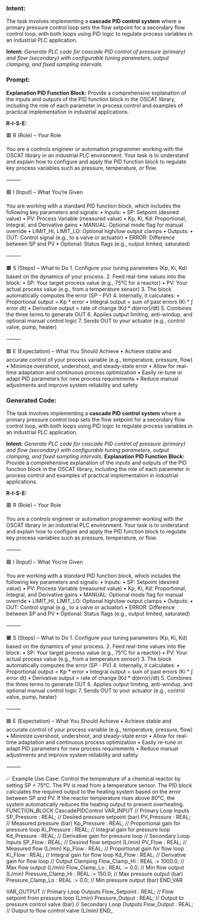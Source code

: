 ### Intent:
The task involves implementing a **cascade PID control system** where a primary pressure control loop sets the flow setpoint for a secondary flow control loop, with both loops using PID logic to regulate process variables in an industrial PLC application.  

**Intent:** *Generate PLC code for cascade PID control of pressure (primary) and flow (secondary) with configurable tuning parameters, output clamping, and fixed sampling intervals.*

### Prompt:
**Explanation PID Function Block:**
Provide a comprehensive explanation of the inputs and outputs of the PID function block in the OSCAT library, including the role of each parameter in process control and examples of practical implementation in industrial applications.

**R-I-S-E:**

🟥 R (Role) – Your Role

You are a controls engineer or automation programmer working with the OSCAT library in an industrial PLC environment. Your task is to understand and explain how to configure and apply the PID function block to regulate key process variables such as pressure, temperature, or flow.

⸻

🟩 I (Input) – What You’re Given

You are working with a standard PID function block, which includes the following key parameters and signals:
	•	Inputs:
	•	SP: Setpoint (desired value)
	•	PV: Process Variable (measured value)
	•	Kp, Ki, Kd: Proportional, Integral, and Derivative gains
	•	MANUAL: Optional mode flag for manual override
	•	LIMIT_HI, LIMIT_LO: Optional high/low output clamps
	•	Outputs:
	•	OUT: Control signal (e.g., to a valve or actuator)
	•	ERROR: Difference between SP and PV
	•	Optional: Status flags (e.g., output limited, saturated)

⸻

🟧 S (Steps) – What to Do
	1.	Configure your tuning parameters (Kp, Ki, Kd) based on the dynamics of your process.
	2.	Feed real-time values into the block:
	•	SP: Your target process value (e.g., 75°C for a reactor)
	•	PV: Your actual process value (e.g., from a temperature sensor)
	3.	The block automatically computes the error (SP - PV)
	4.	Internally, it calculates:
	•	Proportional output = Kp * error
	•	Integral output = sum of past errors (Ki * ∫ error dt)
	•	Derivative output = rate of change (Kd * d(error)/dt)
	5.	Combines the three terms to generate OUT
	6.	Applies output limiting, anti-windup, and optional manual control logic
	7.	Sends OUT to your actuator (e.g., control valve, pump, heater)

⸻

🟦 E (Expectation) – What You Should Achieve
	•	Achieve stable and accurate control of your process variable (e.g., temperature, pressure, flow)
	•	Minimize overshoot, undershoot, and steady-state error
	•	Allow for real-time adaptation and continuous process optimization
	•	Easily re-tune or adapt PID parameters for new process requirements
	•	Reduce manual adjustments and improve system reliability and safety

### Generated Code:
The task involves implementing a **cascade PID control system** where a primary pressure control loop sets the flow setpoint for a secondary flow control loop, with both loops using PID logic to regulate process variables in an industrial PLC application.  

**Intent:** *Generate PLC code for cascade PID control of pressure (primary) and flow (secondary) with configurable tuning parameters, output clamping, and fixed sampling intervals.*
**Explanation PID Function Block:**
Provide a comprehensive explanation of the inputs and outputs of the PID function block in the OSCAT library, including the role of each parameter in process control and examples of practical implementation in industrial applications.

**R-I-S-E:**

🟥 R (Role) – Your Role

You are a controls engineer or automation programmer working with the OSCAT library in an industrial PLC environment. Your task is to understand and explain how to configure and apply the PID function block to regulate key process variables such as pressure, temperature, or flow.

⸻

🟩 I (Input) – What You’re Given

You are working with a standard PID function block, which includes the following key parameters and signals:
	•	Inputs:
	•	SP: Setpoint (desired value)
	•	PV: Process Variable (measured value)
	•	Kp, Ki, Kd: Proportional, Integral, and Derivative gains
	•	MANUAL: Optional mode flag for manual override
	•	LIMIT_HI, LIMIT_LO: Optional high/low output clamps
	•	Outputs:
	•	OUT: Control signal (e.g., to a valve or actuator)
	•	ERROR: Difference between SP and PV
	•	Optional: Status flags (e.g., output limited, saturated)

⸻

🟧 S (Steps) – What to Do
	1.	Configure your tuning parameters (Kp, Ki, Kd) based on the dynamics of your process.
	2.	Feed real-time values into the block:
	•	SP: Your target process value (e.g., 75°C for a reactor)
	•	PV: Your actual process value (e.g., from a temperature sensor)
	3.	The block automatically computes the error (SP - PV)
	4.	Internally, it calculates:
	•	Proportional output = Kp * error
	•	Integral output = sum of past errors (Ki * ∫ error dt)
	•	Derivative output = rate of change (Kd * d(error)/dt)
	5.	Combines the three terms to generate OUT
	6.	Applies output limiting, anti-windup, and optional manual control logic
	7.	Sends OUT to your actuator (e.g., control valve, pump, heater)

⸻

🟦 E (Expectation) – What You Should Achieve
	•	Achieve stable and accurate control of your process variable (e.g., temperature, pressure, flow)
	•	Minimize overshoot, undershoot, and steady-state error
	•	Allow for real-time adaptation and continuous process optimization
	•	Easily re-tune or adapt PID parameters for new process requirements
	•	Reduce manual adjustments and improve system reliability and safety

⸻

✅ Example Use Case:
Control the temperature of a chemical reactor by setting SP = 75°C. The PV is read from a temperature sensor. The PID block calculates the required output to the heating system based on the error between SP and PV. If the reactor temperature rises above 80°C, the system automatically reduces the heating output to prevent overheating.
FUNCTION_BLOCK CascadePIDControl
VAR_INPUT
    // Primary Loop Inputs
    SP_Pressure : REAL; // Desired pressure setpoint (bar)
    PV_Pressure : REAL; // Measured pressure (bar)
    Kp_Pressure : REAL; // Proportional gain for pressure loop
    Ki_Pressure : REAL; // Integral gain for pressure loop
    Kd_Pressure : REAL; // Derivative gain for pressure loop
    // Secondary Loop Inputs
    SP_Flow : REAL; // Desired flow setpoint (L/min)
    PV_Flow : REAL; // Measured flow (L/min)
    Kp_Flow : REAL; // Proportional gain for flow loop
    Ki_Flow : REAL; // Integral gain for flow loop
    Kd_Flow : REAL; // Derivative gain for flow loop
    // Output Clamping
    Flow_Clamp_Hi : REAL := 1000.0; // Max flow output (L/min)
    Flow_Clamp_Lo : REAL := 0.0; // Min flow output (L/min)
    Pressure_Clamp_Hi : REAL := 150.0; // Max pressure output (bar)
    Pressure_Clamp_Lo : REAL := 0.0; // Min pressure output (bar)
END_VAR

VAR_OUTPUT
    // Primary Loop Outputs
    Flow_Setpoint : REAL; // Flow setpoint from pressure loop (L/min)
    Pressure_Output : REAL; // Output to pressure control valve (bar)
    // Secondary Loop Outputs
    Flow_Output : REAL; // Output to flow control valve (L/min)
END_
